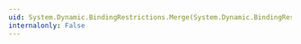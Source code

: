 ```yaml
---
uid: System.Dynamic.BindingRestrictions.Merge(System.Dynamic.BindingRestrictions)
internalonly: False
---
```

